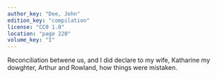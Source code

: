 ```yaml
---
author_key: "Dee, John"
edition_key: "compilation"
license: "CC0 1.0"
location: "page 220"
volume_key: "I"
---
```

Reconciliation betwene us, and I did declare to my wife, Katharine my dowghter,
Arthur and Rowland, how things were mistaken.
